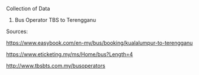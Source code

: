 Collection of Data

1. Bus Operator TBS to Terengganu

Sources: 

https://www.easybook.com/en-my/bus/booking/kualalumpur-to-terengganu

https://www.eticketing.my/ms/Home/bus?Length=4

http://www.tbsbts.com.my/busoperators




